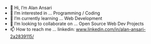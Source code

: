 - 👋 Hi, I’m Alan Ansari
- 👀 I’m interested in ... Programming / Coding
- 🌱 I’m currently learning ... Web Development
- 💞️ I’m looking to collaborate on ... Open Source Web Dev Projects
- 📫 How to reach me ... linkedin: www.linkedin.com/in/alan-ansari-2a2839115/

<!---
alanansari/alanansari is a ✨ special ✨ repository because its `README.md` (this file) appears on your GitHub profile.
You can click the Preview link to take a look at your changes.
--->
